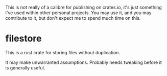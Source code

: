 This is not really of a calibre for publishing on crates.io, it's just something I've used
within other personal projects. You may use it, and you may contribute to it, but don't
expect me to spend much time on this.

# filestore

This is a rust crate for storing files without duplication.

It may make unwarranted assumptions. Probably needs tweaking before it is generally useful.
